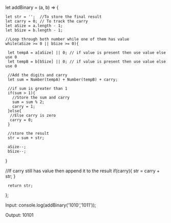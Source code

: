 let addBinary = (a, b) => {
 
    let str = '';  //To store the final result
    let carry = 0; // To track the carry
    let aSize = a.length - 1;
    let bSize = b.length - 1;
    
    //Loop through both number while one of them has value
    while(aSize >= 0 || bSize >= 0){
          
     let tempA = a[aSize] || 0; // if value is present then use value else use 0
     let tempB = b[bSize] || 0; // if value is present then use value else use 0
     
     //Add the digits and carry
     let sum = Number(tempA) + Number(tempB) + carry;
     
     //if sum is greater than 1
     if(sum > 1){
       //Store the sum and carry
       sum = sum % 2;
       carry = 1;
     }else{
      //Else carry is zero
      carry = 0;
     }
     
     //store the result   
     str = sum + str;
           
     aSize--;
     bSize--;
   }
   
   //If carry still has value then append it to the result
   if(carry){
     str = carry + str;
   }
       
     return str;
   };


   Input:
console.log(addBinary('1010','1011'));

Output:
10101